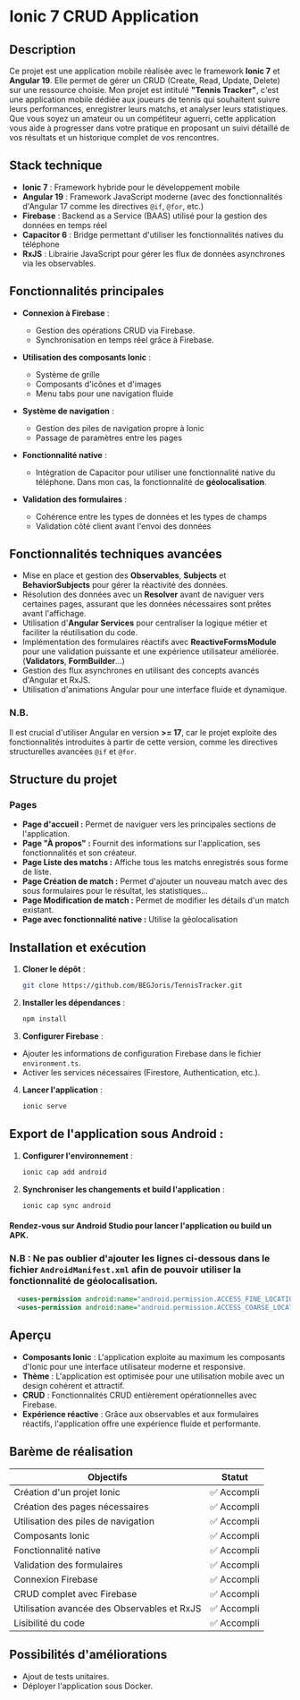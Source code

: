 # Ionic 7 CRUD Application

## Description
Ce projet est une application mobile réalisée avec le framework **Ionic 7** et **Angular 19**. Elle permet de gérer un CRUD (Create, Read, Update, Delete) sur une ressource choisie.
Mon projet est intitulé **"Tennis Tracker"**, c'est une application mobile dédiée aux joueurs de tennis qui souhaitent suivre leurs performances,
enregistrer leurs matchs, et analyser leurs statistiques.
Que vous soyez un amateur ou un compétiteur aguerri,
cette application vous aide à progresser dans votre pratique en proposant un suivi détaillé de vos résultats et un historique complet de vos rencontres.

## Stack technique
- **Ionic 7** : Framework hybride pour le développement mobile
- **Angular 19** : Framework JavaScript moderne (avec des fonctionnalités d'Angular 17 comme les directives `@if`, `@for`, etc.)
- **Firebase** : Backend as a Service (BAAS) utilisé pour la gestion des données en temps réel
- **Capacitor 6** : Bridge permettant d'utiliser les fonctionnalités natives du téléphone
- **RxJS** : Librairie JavaScript pour gérer les flux de données asynchrones via les observables.

## Fonctionnalités principales

- **Connexion à Firebase** :
  - Gestion des opérations CRUD via Firebase.
  - Synchronisation en temps réel grâce à Firebase.

- **Utilisation des composants Ionic** :
  - Système de grille
  - Composants d'icônes et d'images
  - Menu tabs pour une navigation fluide

- **Système de navigation** :
  - Gestion des piles de navigation propre à Ionic
  - Passage de paramètres entre les pages

- **Fonctionnalité native** :
  - Intégration de Capacitor pour utiliser une fonctionnalité native du téléphone. Dans mon cas, la fonctionnalité de **géolocalisation**.

- **Validation des formulaires** :
  - Cohérence entre les types de données et les types de champs
  - Validation côté client avant l'envoi des données

## Fonctionnalités techniques avancées

- Mise en place et gestion des **Observables**, **Subjects** et **BehaviorSubjects** pour gérer la réactivité des données.
- Résolution des données avec un **Resolver** avant de naviguer vers certaines pages, assurant que les données nécessaires sont prêtes avant l'affichage.
- Utilisation d'**Angular Services** pour centraliser la logique métier et faciliter la réutilisation du code.
- Implémentation des formulaires réactifs avec **ReactiveFormsModule** pour une validation puissante et une expérience utilisateur améliorée. (**Validators**, **FormBuilder**...)
- Gestion des flux asynchrones en utilisant des concepts avancés d'Angular et RxJS.
- Utilisation d'animations Angular pour une interface fluide et dynamique.


### N.B.
Il est crucial d'utiliser Angular en version **>= 17**, car le projet exploite des fonctionnalités introduites à partir de cette version, comme les directives structurelles avancées `@if` et `@for`.


## Structure du projet
### Pages
- **Page d'accueil :** Permet de naviguer vers les principales sections de l'application.
- **Page "À propos" :** Fournit des informations sur l'application, ses fonctionnalités et son créateur.
- **Page Liste des matchs :** Affiche tous les matchs enregistrés sous forme de liste.
- **Page Création de match :** Permet d'ajouter un nouveau match avec des sous formulaires pour le résultat, les statistiques...
- **Page Modification de match :** Permet de modifier les détails d'un match existant.
- **Page avec fonctionnalité native :** Utilise la géolocalisation



## Installation et exécution
1. **Cloner le dépôt** :
   ```bash
   git clone https://github.com/BEGJoris/TennisTracker.git
   ```
2. **Installer les dépendances** :
   ```bash
   npm install
   ```
3. **Configurer Firebase** :
  - Ajouter les informations de configuration Firebase dans le fichier `environment.ts`.
  - Activer les services nécessaires (Firestore, Authentication, etc.).
4. **Lancer l'application** :
   ```bash
   ionic serve
   ```
## Export de l'application sous Android :

1. **Configurer l'environnement** :
   ```bash
   ionic cap add android
   ```
2. **Synchroniser les changements et build l'application** :
   ```bash
   ionic cap sync android
   ```

#### Rendez-vous sur Android Studio pour lancer l'application ou build un APK.

### N.B : Ne pas oublier d'ajouter les lignes ci-dessous dans le fichier `AndroidManifest.xml` afin de pouvoir utiliser la fonctionnalité de géolocalisation.
``` xml
  <uses-permission android:name="android.permission.ACCESS_FINE_LOCATION" />
  <uses-permission android:name="android.permission.ACCESS_COARSE_LOCATION"/>
```

## Aperçu

- **Composants Ionic** : L'application exploite au maximum les composants d'Ionic pour une interface utilisateur moderne et responsive.
- **Thème** : L'application est optimisée pour une utilisation mobile avec un design cohérent et attractif.
- **CRUD** : Fonctionnalités CRUD entièrement opérationnelles avec Firebase.
- **Expérience réactive** : Grâce aux observables et aux formulaires réactifs, l'application offre une expérience fluide et performante.

## Barème de réalisation
| Objectifs                                    | Statut         |
|---------------------------------------------|----------------|
| Création d'un projet Ionic                  | ✅ Accompli    |
| Création des pages nécessaires              | ✅ Accompli    |
| Utilisation des piles de navigation         | ✅ Accompli    |
| Composants Ionic                            | ✅ Accompli    |
| Fonctionnalité native                       | ✅ Accompli    |
| Validation des formulaires                  | ✅ Accompli    |
| Connexion Firebase                          | ✅ Accompli    |
| CRUD complet avec Firebase                  | ✅ Accompli    |
| Utilisation avancée des Observables et RxJS | ✅ Accompli    |
| Lisibilité du code                          | ✅ Accompli    |

## Possibilités d'améliorations

- Ajout de tests unitaires.
- Déployer l'application sous Docker.
